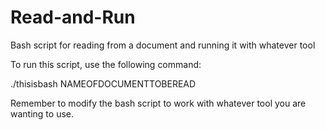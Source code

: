 # Read-and-Run
Bash script for reading from a document and running it with whatever tool

To run this script, use the following command:

./thisisbash NAMEOFDOCUMENTTOBEREAD

Remember to modify the bash script to work with whatever tool you are wanting to use. 
